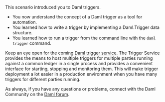 This scenario introduced you to Daml triggers.

- You now understand the concept of a Daml trigger as a tool for automation.
- You learned how to write a trigger by implementing a Daml.Trigger data structure.
- You learned how to run a trigger from the command line with the `daml trigger` command.

Keep an eye open for the coming [Daml trigger
service](https://docs.daml.com/tools/trigger-service.html). The Trigger Service provides the means
to host multiple triggers for multiple parties running against a common ledger in a single process
and provides a convenient interface for starting, stopping and monitoring them. This will make
trigger deployment a lot easier in a production environment when you have many triggers for
different parties running.

As always, if you have any questions or problems, connect with the Daml Community on the [Daml
forum](https://discuss.daml.com).
